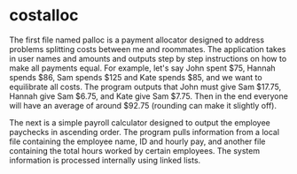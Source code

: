 # costalloc
The first file named palloc is a payment allocator designed to address problems splitting costs between me and roommates. The application takes in user names and amounts and outputs step by step instructions on how to make all payments equal. For example, let's say John spent $75, Hannah spends $86, Sam spends $125 and Kate spends $85, and we want to equilibrate all costs. The program outputs that John must give Sam $17.75, Hannah give Sam $6.75, and Kate give Sam $7.75. Then in the end everyone will have an average of around $92.75 (rounding can make it slightly off). 

The next is a simple payroll calculator designed to output the employee paychecks in ascending order. 
The program pulls information from a local file containing the employee name, ID and hourly 
pay, and another file containing the total hours worked by certain employees. The system information is 
processed internally using linked lists. 

